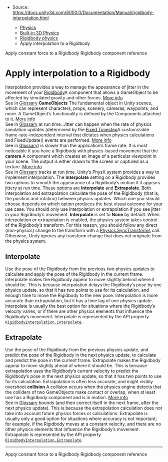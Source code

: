 * Source: https://docs.unity3d.com/6000.0/Documentation/Manual/rigidbody-interpolation.html

  * [Physics](https://docs.unity3d.com/6000.0/Documentation/Manual/PhysicsSection.html)
  * [Built-in 3D Physics](https://docs.unity3d.com/6000.0/Documentation/Manual/PhysicsOverview.html)
  * [Rigidbody physics](https://docs.unity3d.com/6000.0/Documentation/Manual/rigidbody-physics-section.html)
  * Apply interpolation to a Rigidbody


[](https://docs.unity3d.com/6000.0/Documentation/Manual/rigidbody-constant-force.html)
Apply constant force to a Rigidbody
[](https://docs.unity3d.com/6000.0/Documentation/Manual/class-Rigidbody.html)
Rigidbody component reference
# Apply interpolation to a Rigidbody
Interpolation provides a way to manage the appearance of jitter in the movement of your [Rigidbody](https://docs.unity3d.com/6000.0/Documentation/Manual/RigidbodiesOverview.html)A component that allows a GameObject to be affected by simulated gravity and other forces. [More info](https://docs.unity3d.com/6000.0/Documentation/Manual/class-Rigidbody.html)  
See in [Glossary](https://docs.unity3d.com/6000.0/Documentation/Manual/Glossary.html#Rigidbody) **GameObjects** The fundamental object in Unity scenes, which can represent characters, props, scenery, cameras, waypoints, and more. A GameObject’s functionality is defined by the Components attached to it. [More info](https://docs.unity3d.com/6000.0/Documentation/Manual/class-GameObject.html)  
See in [Glossary](https://docs.unity3d.com/6000.0/Documentation/Manual/Glossary.html#GameObject) at run time.
Jitter can happen when the rate of physics simulation updates (determined by the [Fixed Timestep](https://docs.unity3d.com/6000.0/Documentation/Manual/class-TimeManager.html)A customizable frame-rate-independent interval that dictates when physics calculations and FixedUpdate() events are performed. [More info](https://docs.unity3d.com/6000.0/Documentation/Manual/class-TimeManager.html)  
See in [Glossary](https://docs.unity3d.com/6000.0/Documentation/Manual/Glossary.html#FixedTimestep)) is slower than the application’s frame rate. It is most noticeable if you have a Rigidbody with physics-based movement that the **camera** A component which creates an image of a particular viewpoint in your scene. The output is either drawn to the screen or captured as a texture. [More info](https://docs.unity3d.com/6000.0/Documentation/Manual/CamerasOverview.html)  
See in [Glossary](https://docs.unity3d.com/6000.0/Documentation/Manual/Glossary.html#Camera) tracks at run time.
Unity’s PhysX system provides a way to implement interpolation. The **Interpolate** setting on a Rigidbody provides two options to smooth the appearance of a Rigidbody’s motion if it appears jittery at run time. These options are **Interpolate** and **Extrapolate**.
Both interpolation and extrapolation calculate the pose of the Rigidbody (that is, the position and rotation) between physics updates. Which one you should choose depends on which option produces the best visual outcome for your use case.
You should only use interpolation or extrapolation if you see jitter in your Rigidbody’s movement. **Interpolate** is set to **None** by default.
When interpolation or extrapolation is enabled, the physics system takes control of the Rigidbody’s transform. For this reason, you should follow any direct (non-physics) change to the transform with a [Physics.SyncTransforms](https://docs.unity3d.com/6000.0/Documentation/ScriptReference/Physics.SyncTransforms.html) call. Otherwise, Unity ignores any transform change that does not originate from the physics system.
## Interpolate
Use the pose of the Rigidbody from the previous two physics updates to calculate and apply the pose of the Rigidbody in the current frame.
Interpolate makes the Rigidbody appear to move slightly behind where it should be. This is because interpolation delays the Rigidbody’s pose by one physics update, so that it has two points to use for its calculation, and enough time to move the Rigidbody to the new pose.
Interpolation is more accurate than extrapolation, but it has a time lag of one physics update.
Interpolate is usually the best option for situations where the Rigidbody’s velocity varies, or if there are other physics elements that influence the Rigidbody’s movement.
Interpolate is represented by the API property [`RigidbodyInterpolation.Interpolate`](https://docs.unity3d.com/6000.0/Documentation/ScriptReference/RigidbodyInterpolation.Interpolate.html).
## Extrapolate
Use the pose of the Rigidbody from the previous physics update, and predict the pose of the Rigidbody in the next physics update, to calculate and predict the pose in the current frame.
Extrapolate makes the Rigidbody appear to move slightly ahead of where it should be. This is because extrapolation uses the Rigidbody’s current velocity to predict the Rigidbody’s pose in the next physics update, so that it has two points to use for its calculation.
Extrapolation is often less accurate, and might visibly overshoot **collision** A collision occurs when the physics engine detects that the colliders of two GameObjects make contact or overlap, when at least one has a Rigidbody component and is in motion. [More info](https://docs.unity3d.com/6000.0/Documentation/Manual/CollidersOverview.html)  
See in [Glossary](https://docs.unity3d.com/6000.0/Documentation/Manual/Glossary.html#Collision) bounds (and then correct itself in the next frame, after the next physics update). This is because the extrapolation calculation does not take into account future physics forces or calculations.
Extrapolate is usually only a good option for situations where accuracy is not important; for example, if the Rigidbody moves at a constant velocity, and there are no other physics elements that influence the Rigidbody’s movement.
Extrapolate is represented by the API property [`RigidbodyInterpolation.Extrapolate`](https://docs.unity3d.com/6000.0/Documentation/ScriptReference/RigidbodyInterpolation.Extrapolate.html).
* * *
[](https://docs.unity3d.com/6000.0/Documentation/Manual/rigidbody-constant-force.html)
Apply constant force to a Rigidbody
[](https://docs.unity3d.com/6000.0/Documentation/Manual/class-Rigidbody.html)
Rigidbody component reference
